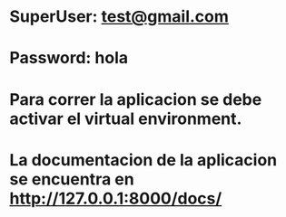 # SuperUser: test@gmail.com
# Password: hola
# Para correr la aplicacion se debe activar el virtual environment.
# La documentacion de la aplicacion se encuentra en http://127.0.0.1:8000/docs/